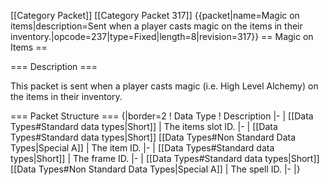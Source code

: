 \[\[Category Packet\]\] \[\[Category Packet 317\]\] {{packet\|name=Magic
on items\|description=Sent when a player casts magic on the items in
their inventory.\|opcode=237\|type=Fixed\|length=8\|revision=317}} ==
Magic on Items ==

=== Description ===

This packet is sent when a player casts magic (i.e. High Level Alchemy)
on the items in their inventory.

=== Packet Structure === {\|border=2 ! Data Type ! Description \|- \|
\[\[Data Types\#Standard data types\|Short\]\] \| The items slot ID. \|-
\| \[\[Data Types\#Standard data types\|Short\]\] \[\[Data Types\#Non
Standard Data Types\|Special A\]\] \| The item ID. \|- \| \[\[Data
Types\#Standard data types\|Short\]\] \| The frame ID. \|- \| \[\[Data
Types\#Standard data types\|Short\]\] \[\[Data Types\#Non Standard Data
Types\|Special A\]\] \| The spell ID. \|- \|}
